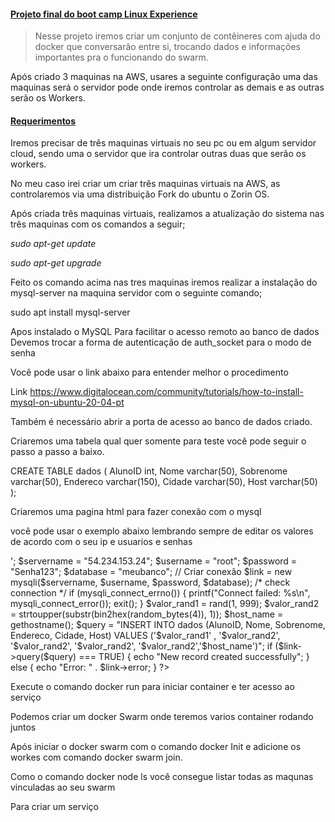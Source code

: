 #### <u>Projeto final do boot camp Linux Experience</u>



> Nesse projeto iremos criar um conjunto de contêineres com ajuda do docker que conversarão entre si, trocando dados e informações importantes pra o funcionando do swarm.

Após criado 3 maquinas na AWS, usares a seguinte configuração uma das maquinas será o servidor pode onde iremos controlar as demais e as outras serão os Workers.



#### <u>Requerimentos</u>

Iremos precisar de três maquinas virtuais no seu pc ou em algum servidor cloud, sendo uma o servidor que ira controlar outras duas que serão os workers.

No meu caso irei criar um criar três maquinas virtuais na AWS, as controlaremos via uma distribuição Fork do ubuntu o Zorin OS.

Após criada três maquinas virtuais, realizamos a atualização do sistema nas três maquinas com os comandos a seguir;



*sudo apt-get update*

*sudo apt-get upgrade*



Feito os comando acima nas tres maquinas iremos realizar a instalação do mysql-server na maquina servidor com o seguinte comando;



sudo apt install mysql-server



Apos instalado o MySQL
Para facilitar o acesso remoto ao banco de dados
Devemos trocar a forma de autenticação de auth_socket para o modo de senha

Você pode usar o link abaixo para entender melhor o procedimento

Link https://www.digitalocean.com/community/tutorials/how-to-install-mysql-on-ubuntu-20-04-pt

Também é necessário abrir a porta de acesso ao banco de dados criado.

Criaremos uma tabela qual quer somente para teste você pode seguir o passo a passo a baixo.

CREATE TABLE dados (
    AlunoID int,
    Nome varchar(50),
    Sobrenome varchar(50),
    Endereco varchar(150),
    Cidade varchar(50),
    Host varchar(50)
);





Criaremos uma pagina html para fazer conexão com o mysql

você pode usar o exemplo abaixo lembrando sempre de editar os valores de acordo com o seu ip e usuarios e senhas





<html>

<head>
<title>Exemplo PHP</title>
</head>

<body>

<?php
ini_set("display_errors", 1);
header('Content-Type: text/html; charset=iso-8859-1');



echo 'Versao Atual do PHP: ' . phpversion() . '<br>';

$servername = "54.234.153.24";
$username = "root";
$password = "Senha123";
$database = "meubanco";

// Criar conexão


$link = new mysqli($servername, $username, $password, $database);

/* check connection */
if (mysqli_connect_errno()) {
    printf("Connect failed: %s\n", mysqli_connect_error());
    exit();
}

$valor_rand1 =  rand(1, 999);
$valor_rand2 = strtoupper(substr(bin2hex(random_bytes(4)), 1));
$host_name = gethostname();


$query = "INSERT INTO dados (AlunoID, Nome, Sobrenome, Endereco, Cidade, Host) VALUES ('$valor_rand1' , '$valor_rand2', '$valor_rand2', '$valor_rand2', '$valor_rand2','$host_name')";


if ($link->query($query) === TRUE) {
  echo "New record created successfully";
} else {
  echo "Error: " . $link->error;
}

?>
</body>
</html>





Execute o comando docker run para iniciar container e ter acesso ao serviço

Podemos criar um docker Swarm onde teremos varios container rodando juntos

Após iniciar o docker swarm com o comando docker Init e adicione os workes com comando docker swarm join.



Como o comando docker node ls você consegue listar todas as maqunas vinculadas ao seu swarm



Para criar um serviço 





